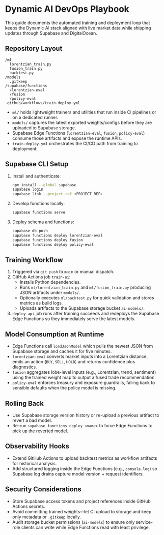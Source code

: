 # Dynamic AI DevOps Playbook

This guide documents the automated training and deployment loop that keeps the
Dynamic AI stack aligned with live market data while shipping updates through
Supabase and DigitalOcean.

## Repository Layout

```
/ml
  lorentzian_train.py
  fusion_train.py
  backtest.py
/models
  .gitkeep
/supabase/functions
  /lorentzian-eval
  /fusion
  /policy-eval
.github/workflows/train-deploy.yml
```

- `ml/` holds lightweight trainers and utilities that run inside CI pipelines or
  on a dedicated runner.
- `models/` captures the latest exported weights/configs before they are
  uploaded to Supabase storage.
- Supabase Edge Functions (`lorentzian-eval`, `fusion`, `policy-eval`) consume
  those artifacts and expose the runtime APIs.
- `train-deploy.yml` orchestrates the CI/CD path from training to deployment.

## Supabase CLI Setup

1. Install and authenticate:
   ```bash
   npm install --global supabase
   supabase login
   supabase link --project-ref <PROJECT_REF>
   ```
2. Develop functions locally:
   ```bash
   supabase functions serve
   ```
3. Deploy schema and functions:
   ```bash
   supabase db push
   supabase functions deploy lorentzian-eval
   supabase functions deploy fusion
   supabase functions deploy policy-eval
   ```

## Training Workflow

1. Triggered via `git push` to `main` or manual dispatch.
2. GitHub Actions job `train-ai`:
   - Installs Python dependencies.
   - Runs `ml/lorentzian_train.py` and `ml/fusion_train.py` producing JSON
     artifacts under `models/`.
   - Optionally executes `ml/backtest.py` for quick validation and stores
     metrics as build logs.
   - Uploads artifacts to the Supabase storage bucket `ai-models/`.
3. `deploy-api` job runs after training succeeds and redeploys the Supabase Edge
   Functions so they immediately serve the latest models.

## Model Consumption at Runtime

- Edge Functions call `loadJsonModel` which pulls the newest JSON from Supabase
  storage and caches it for five minutes.
- `lorentzian-eval` converts market inputs into a Lorentzian distance, emits an
  action (`BUY`, `SELL`, `HOLD`) and returns confidence plus diagnostics.
- `fusion` aggregates lobe-level inputs (e.g., Lorentzian, trend, sentiment)
  using the trained weight map to output a fused trade recommendation.
- `policy-eval` enforces treasury and exposure guardrails, falling back to
  sensible defaults when the policy model is missing.

## Rolling Back

- Use Supabase storage version history or re-upload a previous artifact to
  revert a bad model.
- Re-run `supabase functions deploy <name>` to force Edge Functions to pick up
  the reverted model.

## Observability Hooks

- Extend GitHub Actions to upload backtest metrics as workflow artifacts for
  historical analysis.
- Add structured logging inside the Edge Functions (e.g., `console.log`) so
  Supabase log drains capture model version + request identifiers.

## Security Considerations

- Store Supabase access tokens and project references inside GitHub Actions
  secrets.
- Avoid committing trained weights—let CI upload to storage and keep only
  metadata or `.gitkeep` locally.
- Audit storage bucket permissions (`ai-models`) to ensure only service-role
  clients can write while Edge Functions read with least privilege.
